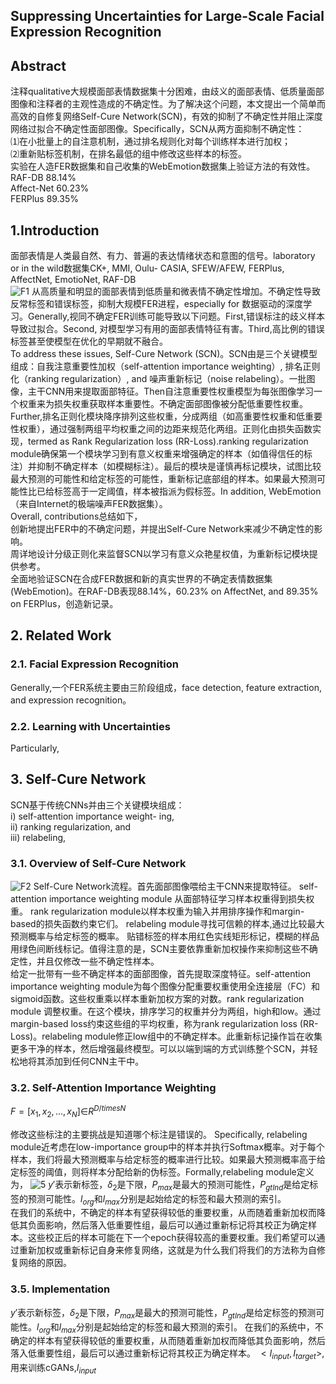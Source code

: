 
## Suppressing Uncertainties for Large-Scale Facial Expression Recognition   
## Abstract  
注释qualitative大规模面部表情数据集十分困难，由歧义的面部表情、低质量面部图像和注释者的主观性造成的不确定性。为了解决这个问题，本文提出一个简单而高效的自修复网络Self-Cure Network(SCN)，有效的抑制了不确定性并阻止深度网络过拟合不确定性面部图像。Specifically，SCN从两方面抑制不确定性：  
⑴在小批量上的自注意机制，通过排名规则化对每个训练样本进行加权；  
⑵重新贴标签机制，在排名最低的组中修改这些样本的标签。  
实验在人造FER数据集和自己收集的WebEmotion数据集上验证方法的有效性。  
RAF-DB 88.14%  
Affect-Net 60.23%   
FERPlus 89.35%  
## 1.Introduction   
面部表情是人类最自然、有力、普遍的表达情绪状态和意图的信号。laboratory or in the wild数据集CK+, MMI, Oulu- CASIA, SFEW/AFEW, FERPlus, AffectNet, EmotioNet, RAF-DB   
![F1]()
从高质量和明显的面部表情到低质量和微表情不确定性增加。不确定性导致反常标签和错误标签，抑制大规模FER进程，especially for 数据驱动的深度学习。Generally,视同不确定FER训练可能导致以下问题。First,错误标注的歧义样本导致过拟合。Second, 对模型学习有用的面部表情特征有害。Third,高比例的错误标签甚至使模型在优化的早期就不融合。  
To address these issues, Self-Cure Network (SCN)。SCN由是三个关键模型组成：自我注意重要性加权（self-attention importance weighting）, 排名正则化（ranking regularization）, and 噪声重新标记（noise relabeling）。一批图像，主干CNN用来提取面部特征。Then自注意重要性权重模型为每张图像学习一个权重来为损失权重获取样本重要性。不确定面部图像被分配低重要性权重。Further,排名正则化模块降序排列这些权重，分成两组（如高重要性权重和低重要性权重），通过强制两组平均权重之间的边距来规范化两组。正则化由损失函数实现，termed as Rank Regularization loss (RR-Loss).ranking regularization module确保第一个模块学习到有意义权重来增强确定的样本（如值得信任的标注）并抑制不确定样本（如模糊标注）。最后的模块是谨慎再标记模块，试图比较最大预测的可能性和给定标签的可能性，重新标记底部组的样本。如果最大预测可能性比已给标签高于一定阈值，样本被指派为假标签。In addition, WebEmotion（来自Internet的极端噪声FER数据集）。  
Overall, contributions总结如下，  
创新地提出FER中的不确定问题，并提出Self-Cure Network来减少不确定性的影响。  
周详地设计分级正则化来监督SCN以学习有意义众艳星权值，为重新标记模块提供参考。  
全面地验证SCN在合成FER数据和新的真实世界的不确定表情数据集(WebEmotion)。在RAF-DB表现88.14%，60.23% on AffectNet, and 89.35% on FERPlus，创造新记录。  
## 2. Related Work  
### 2.1. Facial Expression Recognition  
Generally,一个FER系统主要由三阶段组成，face detection, feature extraction, and expression recognition。  
### 2.2. Learning with Uncertainties  
Particularly,   
## 3. Self-Cure Network  
SCN基于传统CNNs并由三个关键模块组成：  
 i) self-attention importance weight- ing,   
 ii) ranking regularization, and   
 iii) relabeling,  
### 3.1. Overview of Self-Cure Network  
![F2]()
Self-Cure Network流程。首先面部图像喂给主干CNN来提取特征。
self-attention importance weighting module 从面部特征学习样本权重得到损失权重。
rank regularization module以样本权重为输入并用排序操作和margin-based的损失函数约束它们。
relabeling module寻找可信赖的样本,通过比较最大预测概率与给定标签的概率。
贴错标签的样本用红色实线矩形标记，模糊的样品用绿色间断线标记。值得注意的是，SCN主要依靠重新加权操作来抑制这些不确定性，并且仅修改一些不确定性样本。  
给定一批带有一些不确定样本的面部图像，首先提取深度特征。self-attention importance weighting module为每个图像分配重要权重使用全连接层（FC）和sigmoid函数。这些权重乘以样本重新加权方案的对数。rank regularization module 调整权重。在这个模块，排序学习的权重并分为两组，high和low。通过margin-based loss约束这些组的平均权重，称为rank regularization loss (RR-Loss)。relabeling module修正low组中的不确定样本。此重新标记操作旨在收集更多干净的样本，然后增强最终模型。可以以端到端的方式训练整个SCN，并轻松地将其添加到任何CNN主干中。  
### 3.2. Self-Attention Importance Weighting  
$F=[x_{1},x_{2},...,x_{N}]\in$$R^{D/timesN}$
  
修改这些标注的主要挑战是知道哪个标注是错误的。
Specifically, relabeling module近考虑在low-importance  group中的样本并执行Softmax概率。对于每个样本，我们将最大预测概率与给定标签的概率进行比较。如果最大预测概率高于给定标签的阈值，则将样本分配给新的伪标签。Formally,relabeling module定义为，
![5]()
$y'$表示新标签，$\delta_{2}$是下限，$P_{max}$是最大的预测可能性，$P_{gtInd}$是给定标签的预测可能性。$l_{org}$和$l_{max}$分别是起始给定的标签和最大预测的索引。  
在我们的系统中，不确定的样本有望获得较低的重要权重，从而随着重新加权而降低其负面影响，然后落入低重要性组，最后可以通过重新标记将其校正为确定样本。这些校正后的样本可能在下一个epoch获得较高的重要权重。我们希望可以通过重新加权或重新标记自身来修复网络，这就是为什么我们将我们的方法称为自修复网络的原因。  
### 3.5. Implementation
$y'$表示新标签，$\delta_{2}$是下限，$P_{max}$是最大的预测可能性，$P_{gtInd}$是给定标签的预测可能性。$l_{org}$和$l_{max}$分别是起始给定的标签和最大预测的索引。  在我们的系统中，不确定的样本有望获得较低的重要权重，从而随着重新加权而降低其负面影响，然后落入低重要性组，最后可以通过重新标记将其校正为确定样本。
$<I_{input},I_{target}>$,用来训练cGANs,$I_{input}$
